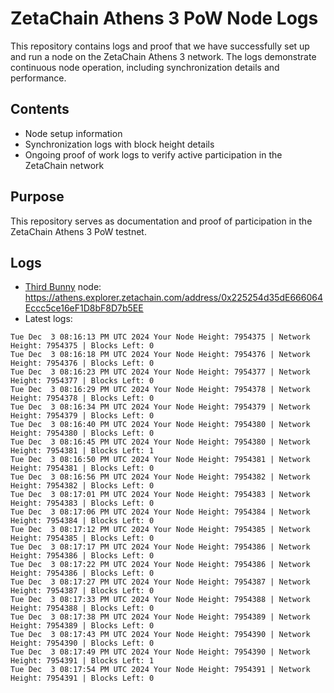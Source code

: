 # ZetaChain Athens 3 PoW Node Logs
This repository contains logs and proof that we have successfully set up and run a node on the ZetaChain Athens 3 network. The logs demonstrate continuous node operation, including synchronization details and performance.

## Contents
- Node setup information
- Synchronization logs with block height details
- Ongoing proof of work logs to verify active participation in the ZetaChain network

## Purpose
This repository serves as documentation and proof of participation in the ZetaChain Athens 3 PoW testnet.

## Logs

- [Third Bunny](https://thirdbunny.xyz/) node: https://athens.explorer.zetachain.com/address/0x225254d35dE666064Eccc5ce16eF1D8bF8D7b5EE
- Latest logs:
```
Tue Dec  3 08:16:13 PM UTC 2024 Your Node Height: 7954375 | Network Height: 7954375 | Blocks Left: 0
Tue Dec  3 08:16:18 PM UTC 2024 Your Node Height: 7954376 | Network Height: 7954376 | Blocks Left: 0
Tue Dec  3 08:16:23 PM UTC 2024 Your Node Height: 7954377 | Network Height: 7954377 | Blocks Left: 0
Tue Dec  3 08:16:29 PM UTC 2024 Your Node Height: 7954378 | Network Height: 7954378 | Blocks Left: 0
Tue Dec  3 08:16:34 PM UTC 2024 Your Node Height: 7954379 | Network Height: 7954379 | Blocks Left: 0
Tue Dec  3 08:16:40 PM UTC 2024 Your Node Height: 7954380 | Network Height: 7954380 | Blocks Left: 0
Tue Dec  3 08:16:45 PM UTC 2024 Your Node Height: 7954380 | Network Height: 7954381 | Blocks Left: 1
Tue Dec  3 08:16:50 PM UTC 2024 Your Node Height: 7954381 | Network Height: 7954381 | Blocks Left: 0
Tue Dec  3 08:16:56 PM UTC 2024 Your Node Height: 7954382 | Network Height: 7954382 | Blocks Left: 0
Tue Dec  3 08:17:01 PM UTC 2024 Your Node Height: 7954383 | Network Height: 7954383 | Blocks Left: 0
Tue Dec  3 08:17:06 PM UTC 2024 Your Node Height: 7954384 | Network Height: 7954384 | Blocks Left: 0
Tue Dec  3 08:17:12 PM UTC 2024 Your Node Height: 7954385 | Network Height: 7954385 | Blocks Left: 0
Tue Dec  3 08:17:17 PM UTC 2024 Your Node Height: 7954386 | Network Height: 7954386 | Blocks Left: 0
Tue Dec  3 08:17:22 PM UTC 2024 Your Node Height: 7954386 | Network Height: 7954386 | Blocks Left: 0
Tue Dec  3 08:17:27 PM UTC 2024 Your Node Height: 7954387 | Network Height: 7954387 | Blocks Left: 0
Tue Dec  3 08:17:33 PM UTC 2024 Your Node Height: 7954388 | Network Height: 7954388 | Blocks Left: 0
Tue Dec  3 08:17:38 PM UTC 2024 Your Node Height: 7954389 | Network Height: 7954389 | Blocks Left: 0
Tue Dec  3 08:17:43 PM UTC 2024 Your Node Height: 7954390 | Network Height: 7954390 | Blocks Left: 0
Tue Dec  3 08:17:49 PM UTC 2024 Your Node Height: 7954390 | Network Height: 7954391 | Blocks Left: 1
Tue Dec  3 08:17:54 PM UTC 2024 Your Node Height: 7954391 | Network Height: 7954391 | Blocks Left: 0
```
